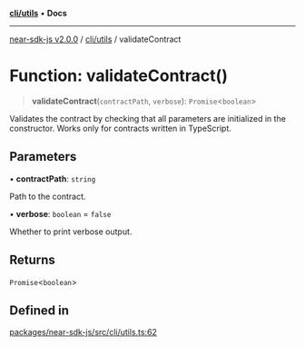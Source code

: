 [**cli/utils**](../README.md) • **Docs**

***

[near-sdk-js v2.0.0](../../../packages.md) / [cli/utils](../README.md) / validateContract

# Function: validateContract()

> **validateContract**(`contractPath`, `verbose`): `Promise`\<`boolean`\>

Validates the contract by checking that all parameters are initialized in the constructor. Works only for contracts written in TypeScript.

## Parameters

• **contractPath**: `string`

Path to the contract.

• **verbose**: `boolean` = `false`

Whether to print verbose output.

## Returns

`Promise`\<`boolean`\>

## Defined in

[packages/near-sdk-js/src/cli/utils.ts:62](https://github.com/dim-daskalov/near-sdk-js/blob/747cef27e9ea5b250fe75696a18e61a74d9178c8/packages/near-sdk-js/src/cli/utils.ts#L62)
